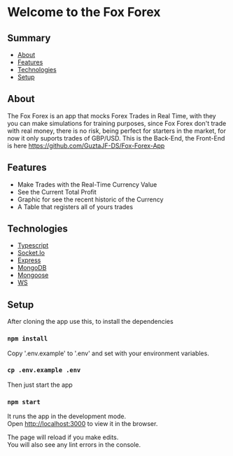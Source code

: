 # Welcome to the Fox Forex

## Summary

<!--ts-->
   * [About](#about)
   * [Features](#features)
   * [Technologies](#technologies)
   * [Setup](#setup)
<!--te-->

## About

The Fox Forex is an app that mocks Forex Trades in Real Time, with they you can make simulations for training purposes, since Fox Forex don't trade with real money, there is no risk, being perfect for starters in the market, for now it only suports trades of GBP/USD.
This is the Back-End, the Front-End is here https://github.com/GuztaJF-DS/Fox-Forex-App

## Features

   * Make Trades with the Real-Time Currency Value 
   * See the Current Total Profit
   * Graphic for see the recent historic of the Currency
   * A Table that registers all of yours trades

## Technologies

- [Typescript](https://www.typescriptlang.org/)
- [Socket.Io](https://socket.io/)
- [Express](https://expressjs.com/pt-br/)
- [MongoDB](https://www.mongodb.com/)
- [Mongoose](https://mongoosejs.com/)
- [WS](https://github.com/websockets/ws)


## Setup

After cloning the app use this, to install the dependencies 

### `npm install`

Copy '.env.example' to '.env'
and set with your environment variables.
### `cp .env.example .env`

Then just start the app

### `npm start`

It runs the app in the development mode.\
Open [http://localhost:3000](http://localhost:3000) to view it in the browser.

The page will reload if you make edits.\
You will also see any lint errors in the console.
